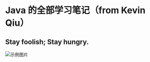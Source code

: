 # Java 的全部学习笔记（from Kevin Qiu）

## Stay foolish; Stay hungry.

<img src="http://image2.135editor.com/cache/remote/aHR0cHM6Ly9tbWJpei5xbG9nby5jbi9tbWJpel9naWYvQUlKZ00zYmt3OG5lT3Zsc0ZJTnV5UWREelU2MnFpY2g0dXZHSFFLVXVwWTNCMmNwTkxCRjhCanQweGo3dHoxTTR6VVllZHp2SFE0c1o1RW95UHJpYVdOZy8wP3d4X2ZtdD1naWY=" alt="示例图片">